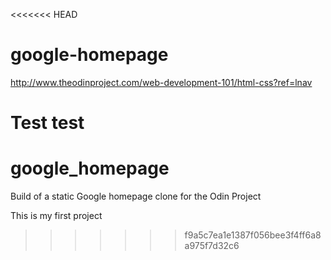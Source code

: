 <<<<<<< HEAD
# google-homepage

http://www.theodinproject.com/web-development-101/html-css?ref=lnav

Test test
=======
# google_homepage
Build of a static Google homepage clone for the Odin Project

This is my first project
>>>>>>> f9a5c7ea1e1387f056bee3f4ff6a8a975f7d32c6
